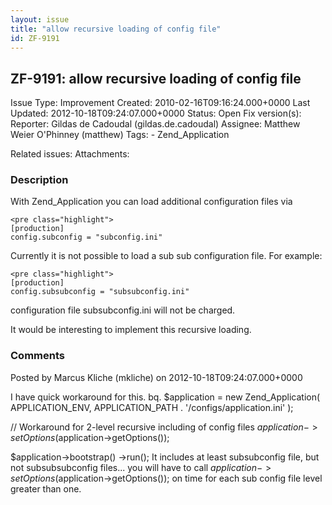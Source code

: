 ```yaml
---
layout: issue
title: "allow recursive loading of config file"
id: ZF-9191
---
```


ZF-9191: allow recursive loading of config file
-----------------------------------------------

 Issue Type: Improvement Created: 2010-02-16T09:16:24.000+0000 Last Updated: 2012-10-18T09:24:07.000+0000 Status: Open Fix version(s): 
 Reporter:  Gildas de Cadoudal (gildas.de.cadoudal)  Assignee:  Matthew Weier O'Phinney (matthew)  Tags: - Zend\_Application
 
 Related issues: 
 Attachments: 
### Description

With Zend\_Application you can load additional configuration files via

 
    <pre class="highlight">
    [production]
    config.subconfig = "subconfig.ini"


Currently it is not possible to load a sub sub configuration file. For example:

 
    <pre class="highlight">
    [production]
    config.subsubconfig = "subsubconfig.ini"


configuration file subsubconfig.ini will not be charged.

It would be interesting to implement this recursive loading.

 

 

### Comments

Posted by Marcus Kliche (mkliche) on 2012-10-18T09:24:07.000+0000

I have quick workaround for this. bq. $application = new Zend\_Application( APPLICATION\_ENV, APPLICATION\_PATH . '/configs/application.ini' );

// Workaround for 2-level recursive including of config files $application->setOptions($application->getOptions());

$application->bootstrap() ->run(); It includes at least subsubconfig file, but not subsubsubconfig files... you will have to call $application->setOptions($application->getOptions()); on time for each sub config file level greater than one.

 

 